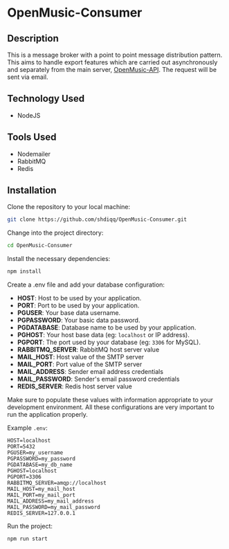 # OpenMusic-Consumer

## Description
This is a message broker with a point to point message distribution pattern. This aims to handle export features which are carried out asynchronously and separately from the main server, [OpenMusic-API](https://github.com/shdiqq/OpenMusic-API.git). The request will be sent via email.

## Technology Used

- NodeJS

## Tools Used
- Nodemailer
- RabbitMQ
- Redis

## Installation

Clone the repository to your local machine:

```bash
git clone https://github.com/shdiqq/OpenMusic-Consumer.git
```

Change into the project directory:

```bash
cd OpenMusic-Consumer
```

Install the necessary dependencies:

```bash
npm install
```

Create a .env file and add your database configuration:
- **HOST**: Host to be used by your application.
- **PORT**: Port to be used by your application.
- **PGUSER**: Your base data username.
- **PGPASSWORD**: Your basic data password.
- **PGDATABASE**: Database name to be used by your application.
- **PGHOST**: Your host base data (eg: `localhost` or IP address).
- **PGPORT**: The port used by your database (eg: `3306` for MySQL).
- **RABBITMQ_SERVER**: RabbitMQ host server value
- **MAIL_HOST**: Host value of the SMTP server
- **MAIL_PORT**: Port value of the SMTP server
- **MAIL_ADDRESS**: Sender email address credentials
- **MAIL_PASSWORD**: Sender's email password credentials
- **REDIS_SERVER**: Redis host server value

Make sure to populate these values with information appropriate to your development environment. All these configurations are very important to run the application properly.

Example `.env`:

```env
HOST=localhost
PORT=5432
PGUSER=my_username
PGPASSWORD=my_password
PGDATABASE=my_db_name
PGHOST=localhost
PGPORT=3306
RABBITMQ_SERVER=amqp://localhost
MAIL_HOST=my_mail_host
MAIL_PORT=my_mail_port
MAIL_ADDRESS=my_mail_address
MAIL_PASSWORD=my_mail_password
REDIS_SERVER=127.0.0.1
```

Run the project:

```bash
npm run start
```
